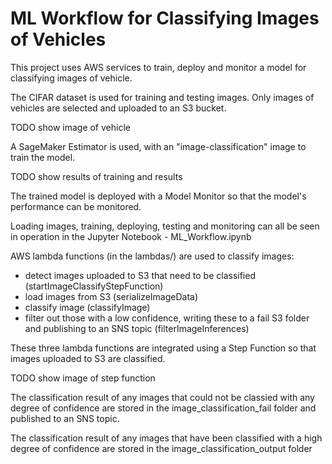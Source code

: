 # ML Workflow for Classifying Images of Vehicles 

This project uses AWS services to train, deploy and monitor a model for classifying images of vehicle.

The CIFAR dataset is used for training and testing images. Only images of vehicles are selected and uploaded to an S3 bucket.

TODO show image of vehicle

A SageMaker Estimator is used, with an "image-classification" image to train the model.

TODO show results of training and results

The trained model is deployed with a Model Monitor so that the model's performance can be monitored.

Loading images, training, deploying, testing and monitoring can all be seen in operation in the Jupyter Notebook - ML_Workflow.ipynb

AWS lambda functions (in the lambdas/) are used to classify images:
 - detect images uploaded to S3 that need to be classified (startImageClassifyStepFunction)
 - load images from S3 (serializeImageData)
 - classify image (classifyImage)
 - filter out those with a low confidence, writing these to a fail S3 folder and publishing to an SNS topic (filterImageInferences)

These three lambda functions are integrated using a Step Function so that images uploaded to S3 are classified.

TODO show image of step function

The classification result of any images that could not be classied with any degree of confidence are stored in the image_classification_fail folder and published to an SNS topic.

The classification result of any images that have been classified with a high degree of confidence are stored in the image_classification_output folder

